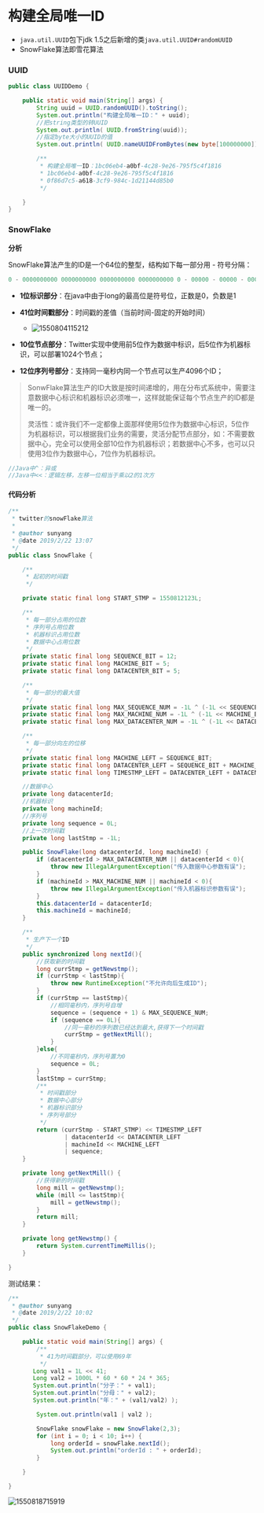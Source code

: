 # 构建全局唯一ID

* `java.util.UUID`包下jdk 1.5之后新增的类`java.util.UUID#randomUUID`
* SnowFlake算法即雪花算法

### UUID

~~~JAVA
public class UUIDDemo {

    public static void main(String[] args) {
        String uuid = UUID.randomUUID().toString();
        System.out.println("构建全局唯一ID：" + uuid);
        //把string类型的转UUID
        System.out.println( UUID.fromString(uuid));
        //指定byte大小的UUID的值
        System.out.println( UUID.nameUUIDFromBytes(new byte[100000000]));

        /**
         * 构建全局唯一ID：1bc06eb4-a0bf-4c28-9e26-795f5c4f1816
         * 1bc06eb4-a0bf-4c28-9e26-795f5c4f1816
         * 0f86d7c5-a618-3cf9-984c-1d21144d85b0
         */

    }
}
~~~

### SnowFlake

**分析**

SnowFlake算法产生的ID是一个64位的整型，结构如下每一部分用 - 符号分隔：

~~~java
0 - 0000000000 0000000000 0000000000 0000000000 0 - 00000 - 00000 - 000000000000
~~~

* **1位标识部分**：在java中由于long的最高位是符号位，正数是0，负数是1
* **41位时间戳部分**：时间戳的差值（当前时间-固定的开始时间）
  * ![1550804115212](C:\Users\sunyang\AppData\Local\Temp\1550804115212.png)

* **10位节点部分**：Twitter实现中使用前5位作为数据中标识，后5位作为机器标识，可以部署1024个节点；
* **12位序列号部分**：支持同一毫秒内同一个节点可以生产4096个ID；

> SonwFlake算法生产的ID大致是按时间递增的，用在分布式系统中，需要注意数据中心标识和机器标识必须唯一，这样就能保证每个节点生产的ID都是唯一的。
>
> 灵活性：或许我们不一定都像上面那样使用5位作为数据中心标识，5位作为机器标识，可以根据我们业务的需要，灵活分配节点部分，如：不需要数据中心，完全可以使用全部10位作为机器标识；若数据中心不多，也可以只使用3位作为数据中心，7位作为机器标识。

~~~java
//Java中^：异或
//Java中<<：逻辑左移，左移一位相当于乘以2的1次方
~~~



#### 代码分析

~~~java
/**
 * twitter的snowFlake算法
 *
 * @author sunyang
 * @date 2019/2/22 13:07
 */
public class SnowFlake {

    /**
     * 起初的时间戳
     */

    private static final long START_STMP = 1550812123L;

    /**
     * 每一部分占用的位数
     * 序列号占用位数
     * 机器标识占用位数
     * 数据中心占用位数
     */
    private static final long SEQUENCE_BIT = 12;
    private static final long MACHINE_BIT = 5;
    private static final long DATACENTER_BIT = 5;

    /**
     * 每一部分的最大值
     */
    private static final long MAX_SEQUENCE_NUM = -1L ^ (-1L << SEQUENCE_BIT);
    private static final long MAX_MACHINE_NUM = -1L ^ (-1L << MACHINE_BIT);
    private static final long MAX_DATACENTER_NUM = -1L ^ (-1L << DATACENTER_BIT);

    /**
     * 每一部分向左的位移
     */
    private static final long MACHINE_LEFT = SEQUENCE_BIT;
    private static final long DATACENTER_LEFT = SEQUENCE_BIT + MACHINE_BIT;
    private static final long TIMESTMP_LEFT = DATACENTER_LEFT + DATACENTER_BIT;

    //数据中心
    private long datacenterId;
    //机器标识
    private long machineId;
    //序列号
    private long sequence = 0L;
    //上一次时间戳
    private long lastStmp = -1L;

    public SnowFlake(long datacenterId, long machineId) {
        if (datacenterId > MAX_DATACENTER_NUM || datacenterId < 0){
            throw new IllegalArgumentException("传入数据中心参数有误");
        }
        if (machineId > MAX_MACHINE_NUM || machineId < 0){
            throw new IllegalArgumentException("传入机器标识参数有误");
        }
        this.datacenterId = datacenterId;
        this.machineId = machineId;
    }

    /**
     * 生产下一个ID
     */
    public synchronized long nextId(){
        //获取新的时间戳
        long currStmp = getNewstmp();
        if (currStmp < lastStmp){
            throw new RuntimeException("不允许向后生成ID");
        }
        if (currStmp == lastStmp){
            //相同毫秒内，序列号自增
            sequence = (sequence + 1) & MAX_SEQUENCE_NUM;
            if (sequence == 0L){
                //同一毫秒的序列数已经达到最大,获得下一个时间戳
                currStmp = getNextMill();
            }
        }else{
            //不同毫秒内，序列号置为0
            sequence = 0L;
        }
        lastStmp = currStmp;
        /**
         * 时间戳部分
         * 数据中心部分
         * 机器标识部分
         * 序列号部分
         */
        return (currStmp - START_STMP) << TIMESTMP_LEFT
                | datacenterId << DATACENTER_LEFT
                | machineId << MACHINE_LEFT
                | sequence;
    }

    private long getNextMill() {
        //获得新的时间戳
        long mill = getNewstmp();
        while (mill <= lastStmp){
            mill = getNewstmp();
        }
        return mill;
    }

    private long getNewstmp() {
        return System.currentTimeMillis();
    }

}
~~~

测试结果：

~~~java
/**
 * @author sunyang
 * @date 2019/2/22 10:02
 */
public class SnowFlakeDemo {

    public static void main(String[] args) {
        /**
         * 41为时间戳部分，可以使用69年
         */
       Long val1 = 1L << 41;
       Long val2 = 1000L * 60 * 60 * 24 * 365;
       System.out.println("分子：" + val1);
       System.out.println("分母：" + val2);
       System.out.println("年：" + (val1/val2) );

        System.out.println(val1 | val2 );

        SnowFlake snowFlake = new SnowFlake(2,3);
        for (int i = 0; i < 10; i++) {
            long orderId = snowFlake.nextId();
            System.out.println("orderId : " + orderId);
        }

    }

}
~~~



![1550818715919](C:\Users\sunyang\AppData\Local\Temp\1550818715919.png)



























